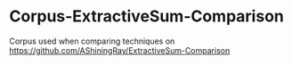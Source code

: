 # Corpus-ExtractiveSum-Comparison
Corpus used when comparing techniques on https://github.com/AShiningRay/ExtractiveSum-Comparison
